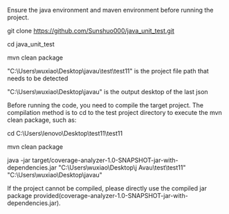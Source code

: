 Ensure the java environment and maven environment before running the project.

git clone https://github.com/Sunshuo000/java_unit_test.git

cd java_unit_test

mvn clean package

"C:\Users\wuxiao\Desktop\javau\test\test11" is the project file path that needs to be detected

"C:\Users\wuxiao\Desktop\javau" is the output desktop of the last json

Before running the code, you need to compile the target project. The compilation method is to cd to the test project directory to execute the mvn clean package, such as:

cd C:\Users\lenovo\Desktop\test11\test11

mvn clean package

java -jar target/coverage-analyzer-1.0-SNAPSHOT-jar-with-dependencies.jar "C:\Users\wuxiao\Desktop\j Avau\test\test11" "C:\Users\wuxiao\Desktop\javau"

If the project cannot be compiled, please directly use the compiled jar package provided(coverage-analyzer-1.0-SNAPSHOT-jar-with-dependencies.jar).